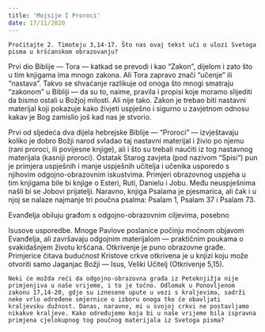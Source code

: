 ```yaml
---
title: 'Mojsije I Proroci'
date: 17/11/2020
---
```


`Pročitajte 2. Timoteju 3,14-17. Što nas ovaj tekst uči o ulozi Svetoga pisma u kršćanskom obrazovanju?`

Prvi dio Biblije — Tora — katkad se prevodi i kao “Zakon”, dijelom i zato što u tim knjigama ima mnogo zakona. Ali Tora zapravo znači “učenje” ili “nastava”. Takvo se shvaćanje razlikuje od onoga što mnogi smatraju “zakonom” u Bibliji — da su to, naime, pravila i propisi koje moramo slijediti da bismo ostali u Božjoj milosti. Ali nije tako. Zakon je trebao biti nastavni materijal koji pokazuje kako živjeti uspješno i sigurno u zavjetnom odnosu kakav je Bog zamislio još kad nas je stvorio.

Prvi od sljedeća dva dijela hebrejske Biblije — “Proroci” — izvještavaju koliko je dobro Božji narod svladao taj nastavni materijal i živio po njemu (rani proroci, ili povijesne knjige), ali i što su trebali naučiti iz tog nastavnog materijala (kasniji proroci). Ostatak Starog zavjeta (pod nazivom “Spisi“) pun je primjera uspješnih i manje uspješnih učitelja i učenika usporedo s njihovim odgojno-obrazovnim iskustvima. Primjeri obrazovnog uspjeha u tim knjigama bile bi knjige o Esteri, Ruti, Danielu i Jobu. Među neuspješnima našli bi se Jobovi prijatelji. Naravno, knjiga Psalama je pjesmarica, ali čak i u njoj se nalaze najmanje tri poučna psalma: Psalam 1, Psalam 37 i Psalam 73.

Evanđelja obiluju građom s odgojno-obrazovnim ciljevima, posebno

Isusove usporedbe. Mnoge Pavlove poslanice počinju moćnom objavom Evanđelja, ali završavaju odgojnim materijalom — praktičnim poukama o svakidašnjem životu kršćana. Otkrivenje je puno obrazovne građe. Primjerice čitava budućnost Kristove crkve otkrivena je u knjizi koju može otvoriti samo Jaganjac Božji — Isus, Veliki Učitelj (Otkrivenje 5,15).

`Neki će možda reći da odgojno-obrazovna građa iz Petoknjižja nije primjenjiva u naše vrijeme, i to je točno. Odlomak u Ponovljenom zakonu 17,14-20, gdje su iznesene upute u vezi s kraljevima, sadrži neke vrlo određene smjernice o izboru onoga tko će obavljati kraljevsku dužnost. Danas, naravno, mi u svojoj crkvi ne postavljamo nikakve kraljeve. Kako određujemo koja bi u naše vrijeme bila ispravna primjena cjelokupnog tog poučnog materijala iz Svetoga pisma?`